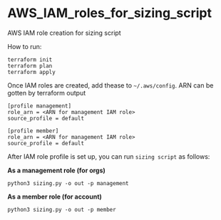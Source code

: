 # AWS_IAM_roles_for_sizing_script
AWS IAM role creation for sizing script

How to run:

```
terraform init
terraform plan
terraform apply
```
Once IAM roles are created, add thease to `~/.aws/config`.
ARN can be gotten by terraform output

```
[profile management]
role_arn = <ARN for management IAM role>
source_profile = default

[profile member]
role_arn = <ARN for management IAM role>
source_profile = default
```

After IAM role profile is set up, you can run `sizing script` as follows:

**As a management role (for orgs)**

```
python3 sizing.py -o out -p management
```

**As a member role (for account)**

```
python3 sizing.py -o out -p member
```


